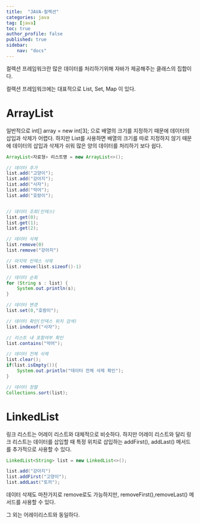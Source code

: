```yaml
---
title:  "JAVA-컬렉션"
categories: java
tag: [java]
toc: true
author_profile: false
published: true
sidebar:
    nav: "docs"
--- 
```


컬렉션 프레임워크란 많은 데이터를 처리하기위해 자바가 제공해주는 클래스의 집합이다.

컬렉션 프레임워크에는 대표적으로 List, Set, Map 이 있다.

# ArrayList
일반적으로 int[] array = new int[3]; 으로 배열의 크기를 지정하기 때문에 데이터의 삽입과 삭제가 어렵다. 하지만 List를 사용하면 배열의 크기를 따로 지정하지 않기 때문에 데이터의 삽입과 삭제가 쉬워 많은 양의 데이터를 처리하기 보다 쉽다.

```java
ArrayList<자료형> 리스트명 = new ArrayList<>();

// 데이터 추가
list.add("고양이");
list.add("강아지");
list.add("사자");
list.add("악어");
list.add("호랑이");


// 데이터 조회(인덱스)
list.get(0);
list.get(1);
list.get(2); 

// 데이터 삭제
list.remove(0)
list.remove("강아지")

// 마지막 인덱스 삭제
list.remove(list.sizeof()-1)

// 데이터 순회
for (String s : list) {
    System.out.println(s);
}

// 데이터 변경
list.set(0,"호랑이");

// 데이터 확인(인덱스 위치 검색)
list.indexof("사자");

// 리스트 내 포함여부 확인
list.contains("악어");

// 데이터 전체 삭제
list.clear();
if(list.isEmpty()){
    System.out.println("데이터 전체 삭제 확인");
}

// 데이터 정렬
Collections.sort(list);
```
# LinkedList
링크 리스트는 어레이 리스트와 대체적으로 비슷하다.
하지만 어레이 리스트와 달리 링크 리스트는 데이터를 삽입할 때 특정 위치로 삽입하는 addFirst(), addLast() 메서드를 추가적으로 사용할 수 있다. 
```java
LinkedList<String> list = new LinkedList<>();

list.add("강아지")
list.addFirst("고양이");
list.addLast("토끼");
```
데이터 삭제도 마찬가지로 remove로도 가능하지만, removeFirst(),removeLast() 메서드를 사용할 수 있다.

그 외는 어레이리스트와 동일하다.